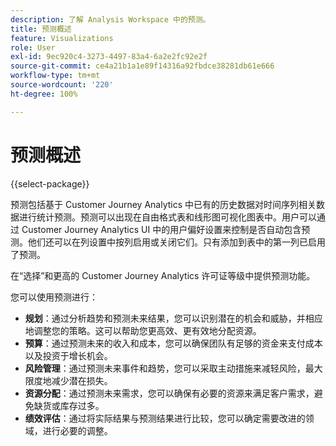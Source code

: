 ```yaml
---
description: 了解 Analysis Workspace 中的预测。
title: 预测概述
feature: Visualizations
role: User
exl-id: 9ec920c4-3273-4497-83a4-6a2e2fc92e2f
source-git-commit: ce4a21b1a1e89f14316a92fbdce38281db61e666
workflow-type: tm+mt
source-wordcount: '220'
ht-degree: 100%

---
```


# 预测概述

{{select-package}}

预测包括基于 Customer Journey Analytics 中已有的历史数据对时间序列相关数据进行统计预测。预测可以出现在自由格式表和线形图可视化图表中。用户可以通过 Customer Journey Analytics UI 中的用户偏好设置来控制是否自动包含预测。他们还可以在列设置中按列启用或关闭它们。只有添加到表中的第一列已启用了预测。

在“选择”和更高的 Customer Journey Analytics 许可证等级中提供预测功能。

您可以使用预测进行：

* **规划**：通过分析趋势和预测未来结果，您可以识别潜在的机会和威胁，并相应地调整您的策略。这可以帮助您更高效、更有效地分配资源。
* **预算**：通过预测未来的收入和成本，您可以确保团队有足够的资金来支付成本以及投资于增长机会。
* **风险管理**：通过预测未来事件和趋势，您可以采取主动措施来减轻风险，最大限度地减少潜在损失。
* **资源分配**：通过预测未来需求，您可以确保有必要的资源来满足客户需求，避免缺货或库存过多。
* **绩效评估**：通过将实际结果与预测结果进行比较，您可以确定需要改进的领域，进行必要的调整。
